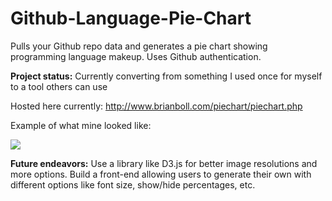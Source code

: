 # Github-Language-Pie-Chart
Pulls your Github repo data and generates a pie chart showing programming language makeup. Uses Github authentication.

**Project status:** Currently converting from something I used once for myself to a tool others can use

Hosted here currently: http://www.brianboll.com/piechart/piechart.php

Example of what mine looked like:

<img src="http://www.brianboll.com/piechart/example.png"></img>


**Future endeavors:** Use a library like D3.js for better image resolutions and more options. Build a front-end allowing users to generate their own with different options like font size, show/hide percentages, etc.
